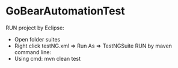 # GoBearAutomationTest
RUN project by Eclipse:
 - Open folder suites
 - Right click testNG.xml => Run As => TestNGSuite
RUN by maven command line:
 - Using cmd: mvn clean test
